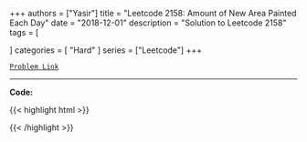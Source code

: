 
+++
authors = ["Yasir"]
title = "Leetcode 2158: Amount of New Area Painted Each Day"
date = "2018-12-01"
description = "Solution to Leetcode 2158"
tags = [
    
]
categories = [
    "Hard"
]
series = ["Leetcode"]
+++



[`Problem Link`](https://leetcode.com/problems/amount-of-new-area-painted-each-day/description/)

---

**Code:**

{{< highlight html >}}

{{< /highlight >}}

